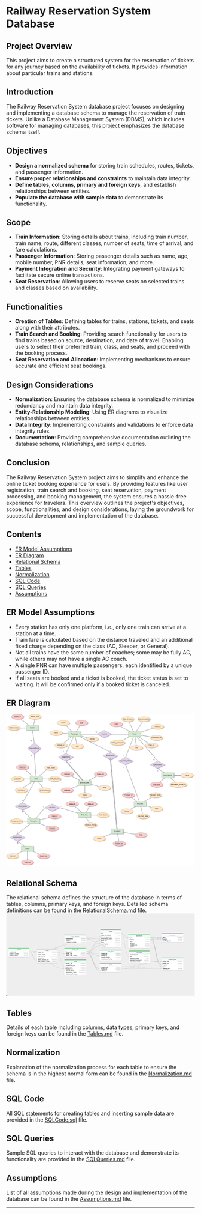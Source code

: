 # Railway Reservation System Database

## Project Overview
This project aims to create a structured system for the reservation of tickets for any journey based on the availability of tickets. It provides information about particular trains and stations.

## Introduction
The Railway Reservation System database project focuses on designing and implementing a database schema to manage the reservation of train tickets. Unlike a Database Management System (DBMS), which includes software for managing databases, this project emphasizes the database schema itself.

## Objectives
- **Design a normalized schema** for storing train schedules, routes, tickets, and passenger information.
- **Ensure proper relationships and constraints** to maintain data integrity.
- **Define tables, columns, primary and foreign keys**, and establish relationships between entities.
- **Populate the database with sample data** to demonstrate its functionality.

## Scope
- **Train Information**: Storing details about trains, including train number, train name, route, different classes, number of seats, time of arrival, and fare calculations.
- **Passenger Information**: Storing passenger details such as name, age, mobile number, PNR details, seat information, and more.
- **Payment Integration and Security**: Integrating payment gateways to facilitate secure online transactions.
- **Seat Reservation**: Allowing users to reserve seats on selected trains and classes based on availability.

## Functionalities
- **Creation of Tables**: Defining tables for trains, stations, tickets, and seats along with their attributes.
- **Train Search and Booking**: Providing search functionality for users to find trains based on source, destination, and date of travel. Enabling users to select their preferred train, class, and seats, and proceed with the booking process.
- **Seat Reservation and Allocation**: Implementing mechanisms to ensure accurate and efficient seat bookings.

## Design Considerations
- **Normalization**: Ensuring the database schema is normalized to minimize redundancy and maintain data integrity.
- **Entity-Relationship Modeling**: Using ER diagrams to visualize relationships between entities.
- **Data Integrity**: Implementing constraints and validations to enforce data integrity rules.
- **Documentation**: Providing comprehensive documentation outlining the database schema, relationships, and sample queries.

## Conclusion
The Railway Reservation System project aims to simplify and enhance the online ticket booking experience for users. By providing features like user registration, train search and booking, seat reservation, payment processing, and booking management, the system ensures a hassle-free experience for travelers. This overview outlines the project's objectives, scope, functionalities, and design considerations, laying the groundwork for successful development and implementation of the database.

## Contents
- [ER Model Assumptions](#er-model-assumptions)
- [ER Diagram](#er-diagram)
- [Relational Schema](#relational-schema)
- [Tables](#tables)
- [Normalization](#normalization)
- [SQL Code](#sql-code)
- [SQL Queries](#sql-queries)
- [Assumptions](#assumptions)

## ER Model Assumptions
- Every station has only one platform, i.e., only one train can arrive at a station at a time.
- Train fare is calculated based on the distance traveled and an additional fixed charge depending on the class (AC, Sleeper, or General).
- Not all trains have the same number of coaches; some may be fully AC, while others may not have a single AC coach.
- A single PNR can have multiple passengers, each identified by a unique passenger ID.
- If all seats are booked and a ticket is booked, the ticket status is set to waiting. It will be confirmed only if a booked ticket is canceled.

## ER Diagram
![ER Diagram](ERdiagram.png)

## Relational Schema
The relational schema defines the structure of the database in terms of tables, columns, primary keys, and foreign keys. Detailed schema definitions can be found in the [RelationalSchema.md](RelationalSchema.md) file.
![Relational Schema](Schema.png)

## Tables
Details of each table including columns, data types, primary keys, and foreign keys can be found in the [Tables.md](Tables.md) file.

## Normalization
Explanation of the normalization process for each table to ensure the schema is in the highest normal form can be found in the [Normalization.md](Normalization.md) file.

## SQL Code
All SQL statements for creating tables and inserting sample data are provided in the [SQLCode.sql](SQLCode.sql) file.

## SQL Queries
Sample SQL queries to interact with the database and demonstrate its functionality are provided in the [SQLQueries.md](SQLQueries.md) file.

## Assumptions
List of all assumptions made during the design and implementation of the database can be found in the [Assumptions.md](Assumptions.md) file.

---
